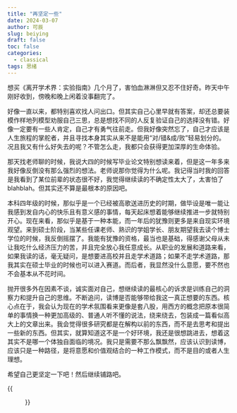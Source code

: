 ```yaml
---
title: "再坚定一些"
date: 2024-03-07
author: 可辰
slug: beiying
draft: false
toc: false
categories:
  - classical
tags: 思绪
---
```


想买《离开学术界：实验指南》几个月了，害怕血淋淋但又忍不住好奇。昨天中午刚好收到，傍晚和晚上闲着没事翻完了。

好像一直以来，都特别喜欢找人问出口。但其实自己心里早就有答案，却还总要装模作样地列模型劝服自己三思，总是想找不同的人反复验证自己的选择没有错。好像一定要有一些人肯定，自己才有勇气往前走。但我好像突然忘了，自己才应该是人生旅程的掌舵者，并且寻找本身其实从来不是能用“对/错&成/败”轻易划分的。况且我又有什么好失去的呢？不管怎么走，我都只会获得更加深厚的生命体验。

那天找老师聊的时候，我说大四的时候写毕业论文特别想读来着，但是这一年多来我好像反倒没有那么强烈的想法。老师说那你觉得为什么呢。我记得当时我的回答是我看到了某位前辈的状态很不好，我觉得继续读的不确定性太大了，太害怕了blahblah。但其实还不算是最根本的原因吧。

本科四年级的时候，那似乎是一个已经被高歌送进历史的时期，做毕设是唯一能让我感到发自内心的快乐且有意义感的事情，每天起床想着能够继续推进一步就特别开心。现在来看，那似乎是基于一种本能，而一年后的犹豫则更多是来自现实环境观望。来到硕士阶段，当某些任课老师、熟识的学姐学长、朋友期望我去读个博士学位的时候，我反倒摇摆了。我能有犹豫的资格，最当也是基础，得感谢父母从未让我吃什么经济压力的苦，并且完全放心我任意成长。从职业的发展和道路来看，如果我读的话，毫无疑问，是想要进高校并且走学术道路；如果不走学术道路，那我其实在硕士毕业的时候也可以进入赛道。而后者，我显然没什么意愿，要不然也不会基本从不花时间。

抛开很多外在因素不谈，诚实面对自己，想继续读的最核心的诉求是训练自己的洞察力和提升自己的思维。不断追问，读博是否能够带给我这一真正想要的东西。核心点在于，我会认为现在的学术氛围看来更像是套八股，用西方的概念把原本很简单的事情换一种更加高级的、普通人听不懂的说法，绕来绕去，包装成一篇看似高大上的文章出来。我会觉得很多研究都是在解构以前的东西，而不是去思考和提出一些新的东西。但其实，就算知道这不是一个好环境，我还是很想跳进去，想着这其实不是哪一个体独自面临的境况。我只是需要不那么飘飘然，应该认识到读博，应该只是一种路径，是将意愿和价值观结合的一种工作模式，而不是目的或者人生理想。

希望自己更坚定一下吧！然后继续铺路吧。

{{<figure src="/videos/来自《离开学术界》" title="来自《离开学术界》" width="720">}}
